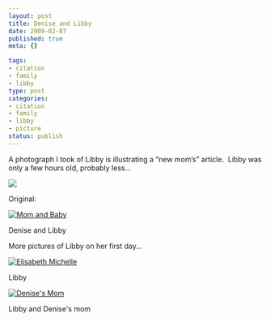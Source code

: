```yaml
--- 
layout: post
title: Denise and Libby
date: 2009-02-07
published: true
meta: {}

tags: 
- citation
- family
- libby
type: post
categories: 
- citation
- family
- libby
- picture
status: publish
---
```



A photograph I took of Libby is illustrating a “new mom’s” article.  Libby was only a few hours old, probably less…

  

[![](http://media.eick.us/2011/05/3261116063_8210cb8167_o.png)](http://fitinnj.com/NewParents.aspx) 

  

Original:

  

[![Mom and Baby](http://media.eick.us/2011/05/175220392_755692d0bb.jpg)](http://www.flickr.com/photos/andreweick/175220392/ "Mom and Baby by AndrewEick, on Flickr")

  

Denise and Libby

  

More pictures of Libby on her first day…

 [![Elisabeth Michelle](http://media.eick.us/2011/05/175220301_1b0156ae4d.jpg)](http://www.flickr.com/photos/andreweick/175220301/ "Elisabeth Michelle by AndrewEick, on Flickr")   

Libby

 [![Denise's Mom](http://media.eick.us/2011/05/175220792_655d462fd8.jpg)](http://www.flickr.com/photos/andreweick/175220792/ "Denise's Mom by AndrewEick, on Flickr")   

Libby and Denise's mom

